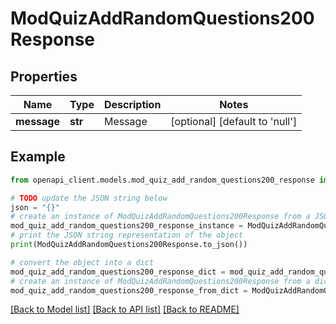 # ModQuizAddRandomQuestions200Response


## Properties

Name | Type | Description | Notes
------------ | ------------- | ------------- | -------------
**message** | **str** | Message | [optional] [default to 'null']

## Example

```python
from openapi_client.models.mod_quiz_add_random_questions200_response import ModQuizAddRandomQuestions200Response

# TODO update the JSON string below
json = "{}"
# create an instance of ModQuizAddRandomQuestions200Response from a JSON string
mod_quiz_add_random_questions200_response_instance = ModQuizAddRandomQuestions200Response.from_json(json)
# print the JSON string representation of the object
print(ModQuizAddRandomQuestions200Response.to_json())

# convert the object into a dict
mod_quiz_add_random_questions200_response_dict = mod_quiz_add_random_questions200_response_instance.to_dict()
# create an instance of ModQuizAddRandomQuestions200Response from a dict
mod_quiz_add_random_questions200_response_from_dict = ModQuizAddRandomQuestions200Response.from_dict(mod_quiz_add_random_questions200_response_dict)
```
[[Back to Model list]](../README.md#documentation-for-models) [[Back to API list]](../README.md#documentation-for-api-endpoints) [[Back to README]](../README.md)


